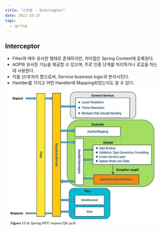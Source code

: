 ```yaml
---
title: "스프링 - Interceptor"
date: 2022-10-25
tags:
  - spring
---
```


## Interceptor

* Filter와 매우 유사한 형태로 존재하지만, 차이점은 Spring Context에 등록된다. 
* AOP와 유사한 기능을 제공할 수 있으며, 주로 인증 단계를 처리하거나 로깅을 하는데 사용한다.
* 이를 선/후처리 함으로써, Service business logic과 분리시킨다.
* Hanlder를 가지고 어떤 Handler에 Mapping되었는지도 알 수 있다.

![](cycle.jpg)
